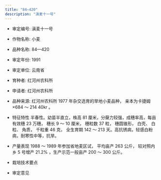 ```yaml
---
title: "84—420"
description: "滇麦十一号"
---
```

* 审定编号:  滇麦十一号

*  作物名称:  小麦

*  品种名称:  84—420

*  审定年份:  1991

*  审定单位:  云南省

* 育种者:  红河州农科所

*  申请者:  红河州农科所

*  品种来源:   红河州农科所 1977 年杂交选育的旱地小麦品种， 亲本为卡捷姆 ×684 ～ 214 40kr 。

*  特征特性
半春性。幼苗半直立，株高 81 厘米，分蘖力较强，成穗率高，每亩有效穗 23 万穗， 穗长 9 ～ 10 厘米， 穗粒数 37 粒， 穗圆锥形， 白壳、 白粒、 角质， 千粒重 46 克， 全生育期 142 ～ 213 天。高抗锈病，轻感白粉病，耐寒性中等，抗旱。

*  产量表现
1988 ～ 1989 年参加省地麦区试， 平均亩产 263 公斤， 较对照内 乡 5 号增产 21.2% ，生产示范一般亩产 200 ～ 300 公斤。

*  栽培技术要点


*  审定意见

